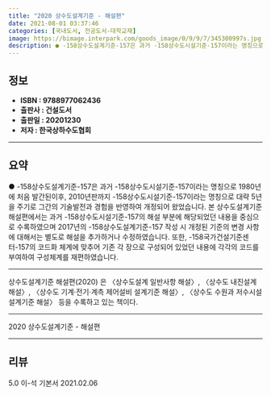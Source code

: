 ```yaml
---
title: "2020 상수도설계기준 - 해설편"
date: 2021-08-01 03:37:46
categories: [국내도서, 전공도서-대학교재]
image: https://bimage.interpark.com/goods_image/0/9/9/7/345300997s.jpg
description: ● -158상수도설계기준-157은 과거 -158상수도시설기준-157이라는 명칭으로 1980년에 처음 발간된이후, 2010년판까지 -158상수도시설기준-157이라는 명칭으로 대략 5년을 주기로 그간의 기술발전과 경험을 반영하여 개정되어 왔었습니다. 본 상수도설계기준 해설편에서는 과거 -
---
```


## **정보**

- **ISBN : 9788977062436**
- **출판사 : 건설도서**
- **출판일 : 20201230**
- **저자 : 한국상하수도협회**

------



## **요약**

●  -158상수도설계기준-157은 과거 -158상수도시설기준-157이라는 명칭으로 1980년에 처음 발간된이후, 2010년판까지 -158상수도시설기준-157이라는 명칭으로 대략 5년을 주기로 그간의 기술발전과 경험을 반영하여 개정되어 왔었습니다. 본 상수도설계기준 해설편에서는 과거 -158상수도시설기준-157의 해설 부분에 해당되었던 내용을 중심으로 수록하였으며 2017년의 -158상수도설계기준-157 작성 시 개정된 기준의 변경 사항에 대해서는 별도로 해설을 추가하거나 수정하였습니다. 또한, -158국가건설기준센터-157의 코드화 체계에 맞추어 기존 각 장으로 구성되어 있었던 내용에 각각의 코드를 부여하여 구성체계를 재편하였습니다.

------

상수도설계기준 해설편(2020) 은 〈상수도설계 일반사항 해설〉, 〈상수도 내진설계 해설〉, 〈상수도 기계·전기·계측 제어설비 설계기준 해설〉, 〈상수도 수원과 저수시설 설계기준 해설〉 등을 수록하고 있는 책이다.

------


2020 상수도설계기준 - 해설편 

------


## **리뷰** 

5.0 이-석 기본서
 2021.02.06 <br/>